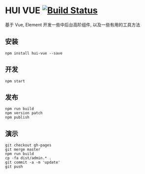 # HUI VUE [![Build Status](https://travis-ci.org/henryhyn/hui-vue.svg?branch=master)](https://travis-ci.org/henryhyn/hui-vue)

基于 Vue, Element 开发一些中后台高阶组件, 以及一些有用的工具方法

## 安装

```
npm install hui-vue --save
```

## 开发

```
npm start
```

## 发布

```
npm run build
npm version patch
npm publish
```

## 演示

```
git checkout gh-pages
git merge master
npm run build
cp -fa dist/admin.* .
git commit -a -m 'update'
git push
```
